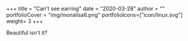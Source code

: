 +++
title = "Can't see earring"
date = "2020-03-28"
author = ""
portfolioCover = "img/monalisa6.png"
portfolioIcons=["icon/linux.svg"]
weight= 3
+++

Beautiful isn't it?
